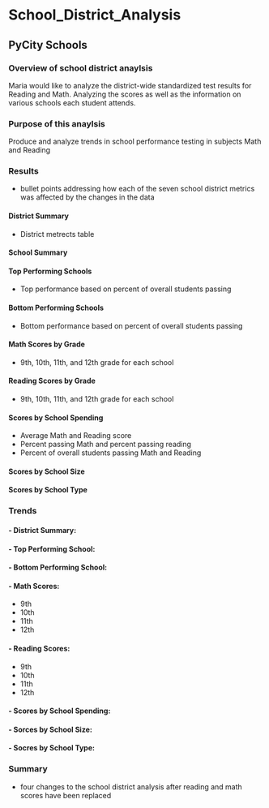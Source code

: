 # School_District_Analysis
## PyCity Schools

### Overview of school district anaylsis
Maria would like to analyze the district-wide standardized test results for Reading and Math. Analyzing the scores as well as the information on various schools each student attends. 

### Purpose of this anaylsis
Produce and analyze trends in school performance testing in subjects Math and Reading

### Results
- bullet points addressing how each of the seven school district metrics was affected by the changes in the data

#### District Summary
- District metrects table

#### School Summary


#### Top Performing Schools
- Top performance based on percent of overall students passing

#### Bottom Performing Schools
- Bottom performance based on percent of overall students passing

#### Math Scores by Grade
- 9th, 10th, 11th, and 12th grade for each school

#### Reading Scores by Grade
 - 9th, 10th, 11th, and 12th grade for each school

#### Scores by School Spending
- Average Math and Reading score
- Percent passing Math and percent passing reading
- Percent of overall students passing Math and Reading

#### Scores by School Size

#### Scores by School Type

### Trends
#### - District Summary:
#### - Top Performing School:
#### - Bottom Performing School:
#### - Math Scores:
- 9th 
- 10th
- 11th
- 12th
#### - Reading Scores:
- 9th
- 10th
- 11th
- 12th
#### - Scores by School Spending:
#### - Sorces by School Size:
#### - Socres by School Type:

### Summary
- four changes to the school district analysis after reading and math scores have been replaced
